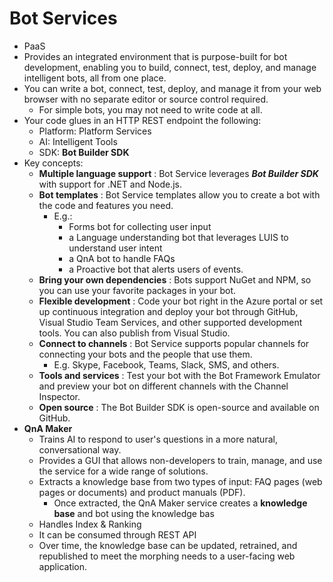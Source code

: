 # Bot Services

- PaaS
- Provides an integrated environment that is purpose-built for bot development, enabling you to build, connect, test, deploy, and manage intelligent bots, all from one place.
- You can write a bot, connect, test, deploy, and manage it from your web browser with no separate editor or source control required.
  - For simple bots, you may not need to write code at all.
- Your code glues in an HTTP REST endpoint the following:
  - Platform: Platform Services
  - AI: Intelligent Tools
  - SDK: **Bot Builder SDK**
- Key concepts:
  - **Multiple language support** : Bot Service leverages ***Bot Builder SDK*** with support for .NET and Node.js.
  - **Bot templates** : Bot Service templates allow you to create a bot with the code and features you need.
    - E.g.:
      - Forms bot for collecting user input
      - a Language understanding bot that leverages LUIS to understand user intent
      - a QnA bot to handle FAQs
      - a Proactive bot that alerts users of events.
  - **Bring your own dependencies** : Bots support NuGet and NPM, so you can use your favorite packages in your bot.
  - **Flexible development** : Code your bot right in the Azure portal or set up continuous integration and deploy your bot through GitHub, Visual Studio Team Services, and other supported development tools. You can also publish from Visual Studio.
  - **Connect to channels** : Bot Service supports popular channels for connecting your bots and the people that use them.
    - E.g. Skype, Facebook, Teams, Slack, SMS, and others.
  - **Tools and services** : Test your bot with the Bot Framework Emulator and preview your bot on different channels with the Channel Inspector.
  - **Open source** : The Bot Builder SDK is open-source and available on GitHub.
- **QnA Maker**
  - Trains AI to respond to user's questions in a more natural, conversational way.
  - Provides a GUI that allows non-developers to train, manage, and use the service for a wide range of solutions.
  - Extracts a knowledge base from two types of input: FAQ pages (web pages or documents) and product manuals (PDF).
    - Once extracted, the QnA Maker service creates a **knowledge base** and bot using the knowledge bas
  - Handles Index & Ranking
  - It can be consumed through REST API
  - Over time, the knowledge base can be updated, retrained, and republished to meet the morphing needs to a user-facing web application.
